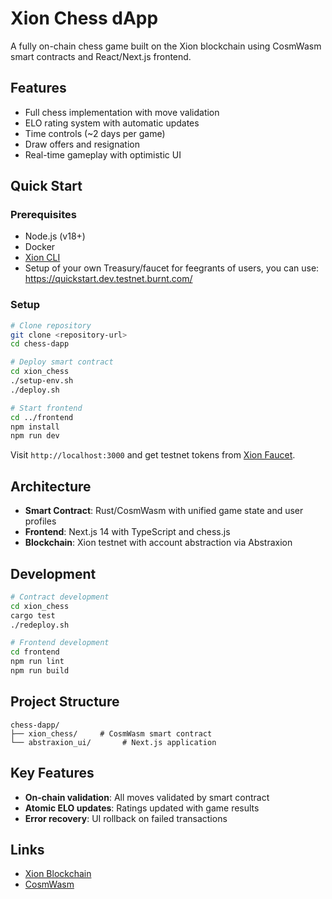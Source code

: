 # Xion Chess dApp

A fully on-chain chess game built on the Xion blockchain using CosmWasm smart contracts and React/Next.js frontend.

## Features

- Full chess implementation with move validation
- ELO rating system with automatic updates
- Time controls (~2 days per game)
- Draw offers and resignation
- Real-time gameplay with optimistic UI

## Quick Start

### Prerequisites
- Node.js (v18+)
- Docker
- [Xion CLI](https://docs.burnt.com/xion/developers/getting-started/installation)
- Setup of your own Treasury/faucet for feegrants of users, you can use: https://quickstart.dev.testnet.burnt.com/

### Setup
```bash
# Clone repository
git clone <repository-url>
cd chess-dapp

# Deploy smart contract
cd xion_chess
./setup-env.sh
./deploy.sh

# Start frontend
cd ../frontend
npm install
npm run dev
```

Visit `http://localhost:3000` and get testnet tokens from [Xion Faucet](https://faucet.burnt.com/).

## Architecture

- **Smart Contract**: Rust/CosmWasm with unified game state and user profiles
- **Frontend**: Next.js 14 with TypeScript and chess.js
- **Blockchain**: Xion testnet with account abstraction via Abstraxion

## Development

```bash
# Contract development
cd xion_chess
cargo test
./redeploy.sh

# Frontend development
cd frontend
npm run lint
npm run build
```

## Project Structure

```
chess-dapp/
├── xion_chess/     # CosmWasm smart contract
└── abstraxion_ui/       # Next.js application
```

## Key Features

- **On-chain validation**: All moves validated by smart contract
- **Atomic ELO updates**: Ratings updated with game results
- **Error recovery**: UI rollback on failed transactions

## Links

- [Xion Blockchain](https://burnt.com)
- [CosmWasm](https://cosmwasm.com)
